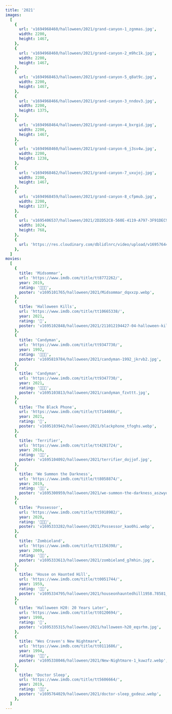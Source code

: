 ```yaml
---
title: '2021'
images:
  [
    {
      url: 'v1694968460/halloween/2021/grand-canyon-1_zgnmas.jpg',
      width: 2200,
      height: 1467,
    },
    {
      url: 'v1694968460/halloween/2021/grand-canyon-2_m9hc1k.jpg',
      width: 2200,
      height: 1467,
    },
    {
      url: 'v1694968463/halloween/2021/grand-canyon-5_q8at9c.jpg',
      width: 2200,
      height: 1467,
    },
    {
      url: 'v1694968466/halloween/2021/grand-canyon-3_nndov3.jpg',
      width: 2200,
      height: 1375,
    },
    {
      url: 'v1694968464/halloween/2021/grand-canyon-4_bxrgid.jpg',
      width: 2200,
      height: 1467,
    },
    {
      url: 'v1694968460/halloween/2021/grand-canyon-6_j3sv4w.jpg',
      width: 2200,
      height: 1238,
    },
    {
      url: 'v1694968462/halloween/2021/grand-canyon-7_uxujoj.jpg',
      width: 2200,
      height: 1467,
    },
    {
      url: 'v1694968459/halloween/2021/grand-canyon-8_cfpmub.jpg',
      width: 2200,
      height: 1237,
    },
    {
      url: 'v1695406537/halloween/2021/2D2D52C8-560E-4119-A797-3F91DEC9A932_1_105_c_xsp96w.jpg',
      width: 1024,
      height: 768,
    },
    {
      url: 'https://res.cloudinary.com/dblidlnrc/video/upload/v1695764471/halloween/2021/IMG_9463_ko1lgy.mov',
    },
  ]
movies:
  [
    {
      title: 'Midsommar',
      url: 'https://www.imdb.com/title/tt8772262/',
      year: 2019,
      rating: '🔪🔪🔪',
      poster: 'v1695101765/halloween/2021/Midsommar_dqxxzp.webp',
    },
    {
      title: 'Halloween Kills',
      url: 'https://www.imdb.com/title/tt10665338/',
      year: 2021,
      rating: '🔪',
      poster: 'v1695102848/halloween/2021/211012194427-04-halloween-kills-movie_ibltmg.jpg',
    },
    {
      title: 'Candyman',
      url: 'https://www.imdb.com/title/tt9347730/',
      year: 1992,
      rating: '🔪🔪🔪',
      poster: 'v1695819784/halloween/2021/candyman-1992_jkrvb2.jpg',
    },
    {
      title: 'Candyman',
      url: 'https://www.imdb.com/title/tt9347730/',
      year: 2021,
      rating: '🔪🔪🔪',
      poster: 'v1695103813/halloween/2021/candyman_fzxttt.jpg',
    },
    {
      title: 'The Black Phone',
      url: 'https://www.imdb.com/title/tt7144666/',
      year: 2021,
      rating: '🔪',
      poster: 'v1695103942/halloween/2021/blackphone_tfoghs.webp',
    },
    {
      title: 'Terrifier',
      url: 'https://www.imdb.com/title/tt4281724/',
      year: 2016,
      rating: '🔪🔪',
      poster: 'v1695104092/halloween/2021/terrifier_dojjof.jpg',
    },
    {
      title: 'We Summon the Darkness',
      url: 'https://www.imdb.com/title/tt8058874/',
      year: 2019,
      rating: '🔪🔪',
      poster: 'v1695300959/halloween/2021/we-summon-the-darkness_aszwyq.jpg',
    },
    {
      title: 'Possessor',
      url: 'https://www.imdb.com/title/tt5918982/',
      year: 2020,
      rating: '🔪🔪🔪',
      poster: 'v1695333282/halloween/2021/Possessor_kao0hi.webp',
    },
    {
      title: 'Zombieland',
      url: 'https://www.imdb.com/title/tt1156398/',
      year: 2009,
      rating: '🔪🔪',
      poster: 'v1695333613/halloween/2021/zombieland_g7mhin.jpg',
    },
    {
      title: 'House on Haunted Hill',
      url: 'https://www.imdb.com/title/tt0051744/',
      year: 1959,
      rating: '🔪🔪',
      poster: 'v1695334795/halloween/2021/houseonhauntedhill1958.78581_w7k55a.webp',
    },
    {
      title: 'Halloween H20: 20 Years Later',
      url: 'https://www.imdb.com/title/tt0120694/',
      year: 1998,
      rating: '🔪',
      poster: 'v1695335315/halloween/2021/halloween-h20_eqsrhm.jpg',
    },
    {
      title: "Wes Craven's New Nightmare",
      url: 'https://www.imdb.com/title/tt0111686/',
      year: 1994,
      rating: '🔪🔪',
      poster: 'v1695338046/halloween/2021/New-Nightmare-1_kuwzfz.webp',
    },
    {
      title: 'Doctor Sleep',
      url: 'https://www.imdb.com/title/tt5606664/',
      year: 2019,
      rating: '🔪🔪',
      poster: 'v1695764029/halloween/2021/doctor-sleep_gxdeuz.webp',
    },
  ]
---
```

